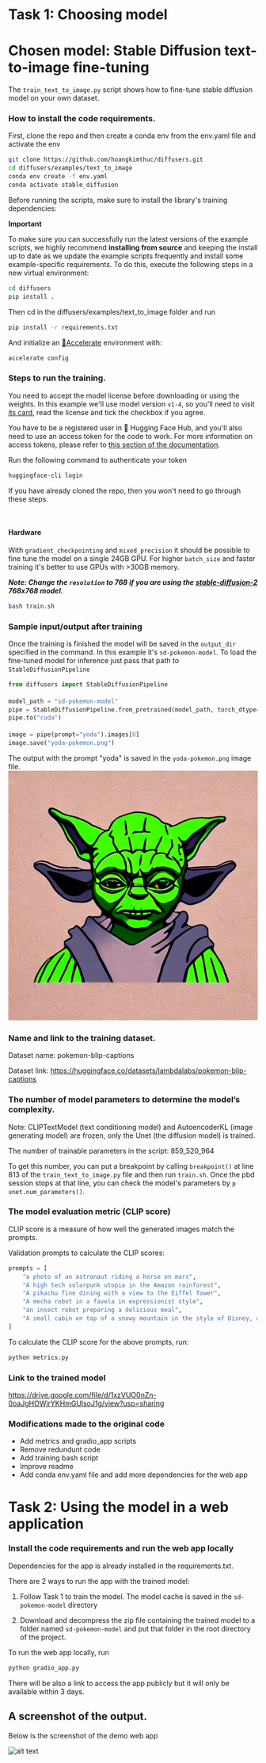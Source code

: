 # Task 1: Choosing model

# Chosen model: Stable Diffusion text-to-image fine-tuning

The `train_text_to_image.py` script shows how to fine-tune stable diffusion model on your own dataset.

### How to install the code requirements.

First, clone the repo and then create a conda env from the env.yaml file and activate the env
```bash
git clone https://github.com/hoangkimthuc/diffusers.git
cd diffusers/examples/text_to_image
conda env create -f env.yaml
conda activate stable_diffusion
```

Before running the scripts, make sure to install the library's training dependencies:

**Important**

To make sure you can successfully run the latest versions of the example scripts, we highly recommend **installing from source** and keeping the install up to date as we update the example scripts frequently and install some example-specific requirements. To do this, execute the following steps in a new virtual environment:
```bash
cd diffusers
pip install .
```

Then cd in the diffusers/examples/text_to_image folder and run
```bash
pip install -r requirements.txt
```

And initialize an [🤗Accelerate](https://github.com/huggingface/accelerate/) environment with:

```bash
accelerate config
```

### Steps to run the training.

You need to accept the model license before downloading or using the weights. In this example we'll use model version `v1-4`, so you'll need to visit [its card](https://huggingface.co/CompVis/stable-diffusion-v1-4), read the license and tick the checkbox if you agree. 

You have to be a registered user in 🤗 Hugging Face Hub, and you'll also need to use an access token for the code to work. For more information on access tokens, please refer to [this section of the documentation](https://huggingface.co/docs/hub/security-tokens).

Run the following command to authenticate your token

```bash
huggingface-cli login
```

If you have already cloned the repo, then you won't need to go through these steps.

<br>

#### Hardware
With `gradient_checkpointing` and `mixed_precision` it should be possible to fine tune the model on a single 24GB GPU. For higher `batch_size` and faster training it's better to use GPUs with >30GB memory.

**___Note: Change the `resolution` to 768 if you are using the [stable-diffusion-2](https://huggingface.co/stabilityai/stable-diffusion-2) 768x768 model.___**

```bash
bash train.sh
```

### Sample input/output after training

Once the training is finished the model will be saved in the `output_dir` specified in the command. In this example it's `sd-pokemon-model`. To load the fine-tuned model for inference just pass that path to `StableDiffusionPipeline`


```python
from diffusers import StableDiffusionPipeline

model_path = "sd-pokemon-model"
pipe = StableDiffusionPipeline.from_pretrained(model_path, torch_dtype=torch.float16)
pipe.to("cuda")

image = pipe(prompt="yoda").images[0]
image.save("yoda-pokemon.png")
```
The output with the prompt "yoda" is saved in the `yoda-pokemon.png` image file.
![alt text](https://github.com/hoangkimthuc/diffusers/blob/main/examples/text_to_image/yoda-pokemon.png?raw=true)

### Name and link to the training dataset.

Dataset name: pokemon-blip-captions

Dataset link: https://huggingface.co/datasets/lambdalabs/pokemon-blip-captions

### The number of model parameters to determine the model’s complexity.

Note: CLIPTextModel (text conditioning model) and AutoencoderKL (image generating model) are frozen, only the Unet (the diffusion model) is trained.

The number of trainable parameters in the script: 859_520_964

To get this number, you can put a breakpoint by calling `breakpoint()` at line 813 of the `train_text_to_image.py` file and then run `train.sh`. Once the pbd session stops at that line, you can check the model's parameters by `p unet.num_parameters()`.

### The model evaluation metric (CLIP score)
CLIP score is a measure of how well the generated images match the prompts.

Validation prompts to calculate the CLIP scores:
```python
prompts = [
    "a photo of an astronaut riding a horse on mars",
    "A high tech solarpunk utopia in the Amazon rainforest",
    "A pikachu fine dining with a view to the Eiffel Tower",
    "A mecha robot in a favela in expressionist style",
    "an insect robot preparing a delicious meal",
    "A small cabin on top of a snowy mountain in the style of Disney, artstation",
]
```
To calculate the CLIP score for the above prompts, run:
```bash
python metrics.py
```

### Link to the trained model

https://drive.google.com/file/d/1xzVUO0nZn-0oaJgHOWjrYKHmGUlsoJ1g/view?usp=sharing

### Modifications made to the original code
- Add metrics and gradio_app scripts
- Remove redundunt code
- Add training bash script
- Improve readme
- Add conda env.yaml file and add more dependencies for the web app

# Task 2: Using the model in a web application

### Install the code requirements and run the web app locally

Dependencies for the app is already installed in the requirements.txt.

There are 2 ways to run the app with the trained model:

1. Follow Task 1 to train the model. The model cache is saved in the `sd-pokemon-model` directory

2. Download and decompress the zip file containing the trained model to a folder named `sd-pokemon-model` and put that folder in the root directory of the project.

To run the web app locally, run
```bash
python gradio_app.py
```
There will be also a link to access the app publicly but it will only be available within 3 days.
## A screenshot of the output.

Below is the screenshot of the demo web app

![alt text](https://github.com/hoangkimthuc/diffusers/blob/main/examples/text_to_image/yoda-pokemon.png/screenshot_webapp.png?raw=true)

